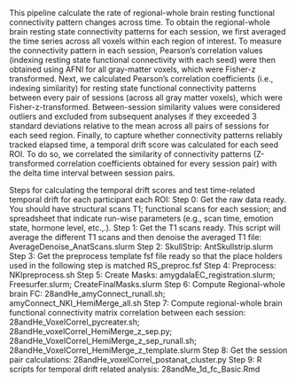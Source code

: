This pipeline calculate the rate of regional-whole brain resting functional connectivity pattern changes across time. To obtain the regional-whole brain resting state connectivity patterns for each session, we first averaged the time series across all voxels within each region of interest. To measure the connectivity pattern in each session, Pearson’s correlation values (indexing resting state functional connectivity with each seed) were then obtained using AFNI for all gray-matter voxels, which were Fisher-z transformed. Next, we calculated Pearson’s correlation coefficients (i.e., indexing similarity) for resting state functional connectivity patterns between every pair of sessions (across all gray matter voxels), which were Fisher-z-transformed. Between-session similarity values were considered outliers and excluded from subsequent analyses if they exceeded 3 standard deviations relative to the mean across all pairs of sessions for each seed region. Finally, to capture whether connectivity patterns reliably tracked elapsed time, a temporal drift score was calculated for each seed ROI. To do so, we correlated the similarity of connectivity patterns (Z-transformed correlation coefficients obtained for every session pair) with the delta time interval between session pairs.

Steps for calculating the temporal drift scores and test time-related temporal drift for each participant each ROI: 
Step 0: Get the raw data ready. You should have structural scans T1; functional scans for each session; and spreadsheet that indicate run-wise parameters (e.g., scan time, emotion state, hormone level, etc.,.).
Step 1: Get the T1 scans ready. This script will average the different T1 scans and then denoise the averaged T1 file: AverageDenoise_AnatScans.slurm
Step 2: SkullStrip: AntSkullstrip.slurm
Step 3: Get the preprocess template fsf file ready so that the place holders used in the following step is matched RS_preproc.fsf
Step 4: Preprocess: NKIpreprocess.sh
Step 5: Create Masks: amygdalaEC_registration.slurm; Freesurfer.slurm; CreateFinalMasks.slurm
Step 6: Compute Regional-whole brain FC: 28andHe_amyConnect_runall.sh; amyConnect_NKI_HemiMerge_all.sh
Step 7: Compute regional-whole brain functional connectivity matrix correlation between each session: 28andHe_VoxelCorrel_pycreater.sh; 28andHe_voxelCorrel_HemiMerge_z_sep.py; 28andHe_VoxelCorrel_HemiMerge_z_sep_runall.sh; 28andHe_VoxelCorrel_HemiMerge_z_template.slurm
Step 8: Get the session pair calculations: 28andHe_voxelCorrel_postanat_cluster.py
Step 9: R scripts for temporal drift related analysis: 28andMe_1d_fc_Basic.Rmd